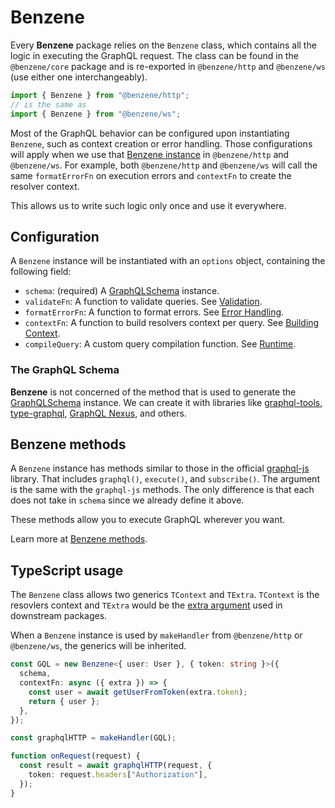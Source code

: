 # Benzene

Every **Benzene** package relies on the `Benzene` class, which contains all the logic in executing the GraphQL request. The class can be found in the `@benzene/core` package and is re-exported in `@benzene/http` and `@benzene/ws` (use either one interchangeably).

```js
import { Benzene } from "@benzene/http";
// is the same as
import { Benzene } from "@benzene/ws";
```

Most of the GraphQL behavior can be configured upon instantiating `Benzene`, such as context creation or error handling. Those configurations will apply when we use that [Benzene instance](/reference/benzene) in `@benzene/http` and `@benzene/ws`. For example, both `@benzene/http` and `@benzene/ws` will call the same `formatErrorFn` on execution errors and `contextFn` to create the resolver context.

This allows us to write such logic only once and use it everywhere.

## Configuration

A `Benzene` instance will be instantiated with an `options` object, containing the following field:

- `schema`: (required) A [GraphQLSchema](https://graphql.org/graphql-js/type/#graphqlschema) instance.
- `validateFn`: A function to validate queries. See [Validation](./validate).
- `formatErrorFn`: A function to format errors. See [Error Handling](./error-handling).
- `contextFn`: A function to build resolvers context per query. See [Building Context](./build-context).
- `compileQuery`: A custom query compilation function. See [Runtime](./runtime).

### The GraphQL Schema

**Benzene** is not concerned of the method that is used to generate the [GraphQLSchema](https://graphql.org/graphql-js/type/#graphqlschema) instance. We can create it with libraries like [graphql-tools](https://github.com/ardatan/graphql-tools), [type-graphql](https://github.com/MichalLytek/type-graphql), [GraphQL Nexus](https://nexusjs.org/), and others.

## Benzene methods

A `Benzene` instance has methods similar to those in the official [graphql-js](https://github.com/graphql/graphql-js) library. That includes `graphql()`, `execute()`, and `subscribe()`. The argument is the same with the `graphql-js` methods. The only difference is that each does not take in `schema` since we already define it above.

These methods allow you to execute GraphQL wherever you want.

Learn more at [Benzene methods](./benzene-methods).

## TypeScript usage

The `Benzene` class allows two generics `TContext` and `TExtra`. `TContext` is the resovlers context and `TExtra` would be the [extra argument](./handler#the-extra-argument) used in downstream packages.

When a `Benzene` instance is used by `makeHandler` from `@benzene/http` or `@benzene/ws`, the generics will be inherited.

```ts
const GQL = new Benzene<{ user: User }, { token: string }>({
  schema,
  contextFn: async ({ extra }) => {
    const user = await getUserFromToken(extra.token);
    return { user };
  },
});

const graphqlHTTP = makeHandler(GQL);

function onRequest(request) {
  const result = await graphqlHTTP(request, {
    token: request.headers["Authorization"],
  });
}
```

